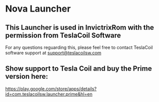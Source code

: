 Nova Launcher
=============

This Launcher is used in InvictrixRom with the permission from TeslaCoil Software
----------------------------------------------------------------------------------
For any questions reguarding this, please feel free to contact TeslaCoil software 
support at support@teslacoilsw.com

Show support to Tesla Coil and buy the Prime version here:
----------------------------------------------------------
https://play.google.com/store/apps/details?id=com.teslacoilsw.launcher.prime&hl=en

